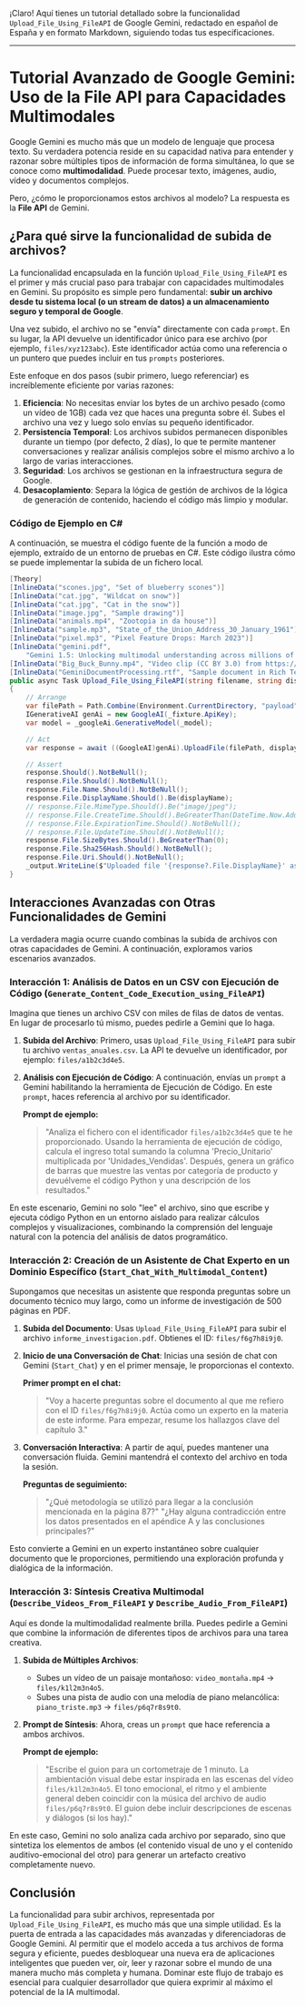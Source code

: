 ¡Claro! Aquí tienes un tutorial detallado sobre la funcionalidad `Upload_File_Using_FileAPI` de Google Gemini, redactado en español de España y en formato Markdown, siguiendo todas tus especificaciones.

---

# Tutorial Avanzado de Google Gemini: Uso de la File API para Capacidades Multimodales

Google Gemini es mucho más que un modelo de lenguaje que procesa texto. Su verdadera potencia reside en su capacidad nativa para entender y razonar sobre múltiples tipos de información de forma simultánea, lo que se conoce como **multimodalidad**. Puede procesar texto, imágenes, audio, vídeo y documentos complejos.

Pero, ¿cómo le proporcionamos estos archivos al modelo? La respuesta es la **File API** de Gemini.

## ¿Para qué sirve la funcionalidad de subida de archivos?

La funcionalidad encapsulada en la función `Upload_File_Using_FileAPI` es el primer y más crucial paso para trabajar con capacidades multimodales en Gemini. Su propósito es simple pero fundamental: **subir un archivo desde tu sistema local (o un stream de datos) a un almacenamiento seguro y temporal de Google**.

Una vez subido, el archivo no se "envía" directamente con cada `prompt`. En su lugar, la API devuelve un identificador único para ese archivo (por ejemplo, `files/xyz123abc`). Este identificador actúa como una referencia o un puntero que puedes incluir en tus `prompts` posteriores.

Este enfoque en dos pasos (subir primero, luego referenciar) es increíblemente eficiente por varias razones:
1.  **Eficiencia**: No necesitas enviar los bytes de un archivo pesado (como un vídeo de 1GB) cada vez que haces una pregunta sobre él. Subes el archivo una vez y luego solo envías su pequeño identificador.
2.  **Persistencia Temporal**: Los archivos subidos permanecen disponibles durante un tiempo (por defecto, 2 días), lo que te permite mantener conversaciones y realizar análisis complejos sobre el mismo archivo a lo largo de varias interacciones.
3.  **Seguridad**: Los archivos se gestionan en la infraestructura segura de Google.
4.  **Desacoplamiento**: Separa la lógica de gestión de archivos de la lógica de generación de contenido, haciendo el código más limpio y modular.

### Código de Ejemplo en C#

A continuación, se muestra el código fuente de la función a modo de ejemplo, extraído de un entorno de pruebas en C#. Este código ilustra cómo se puede implementar la subida de un fichero local.

```csharp
[Theory]
[InlineData("scones.jpg", "Set of blueberry scones")]
[InlineData("cat.jpg", "Wildcat on snow")]
[InlineData("cat.jpg", "Cat in the snow")]
[InlineData("image.jpg", "Sample drawing")]
[InlineData("animals.mp4", "Zootopia in da house")]
[InlineData("sample.mp3", "State_of_the_Union_Address_30_January_1961")]
[InlineData("pixel.mp3", "Pixel Feature Drops: March 2023")]
[InlineData("gemini.pdf",
    "Gemini 1.5: Unlocking multimodal understanding across millions of tokens of context")]
[InlineData("Big_Buck_Bunny.mp4", "Video clip (CC BY 3.0) from https://peach.blender.org/download/")]
[InlineData("GeminiDocumentProcessing.rtf", "Sample document in Rich Text Format")]
public async Task Upload_File_Using_FileAPI(string filename, string displayName)
{
    // Arrange
    var filePath = Path.Combine(Environment.CurrentDirectory, "payload", filename);
    IGenerativeAI genAi = new GoogleAI(_fixture.ApiKey);
    var model = _googleAi.GenerativeModel(_model);

    // Act
    var response = await ((GoogleAI)genAi).UploadFile(filePath, displayName);

    // Assert
    response.Should().NotBeNull();
    response.File.Should().NotBeNull();
    response.File.Name.Should().NotBeNull();
    response.File.DisplayName.Should().Be(displayName);
    // response.File.MimeType.Should().Be("image/jpeg");
    // response.File.CreateTime.Should().BeGreaterThan(DateTime.Now.Add(TimeSpan.FromHours(48)));
    // response.File.ExpirationTime.Should().NotBeNull();
    // response.File.UpdateTime.Should().NotBeNull();
    response.File.SizeBytes.Should().BeGreaterThan(0);
    response.File.Sha256Hash.Should().NotBeNull();
    response.File.Uri.Should().NotBeNull();
    _output.WriteLine($"Uploaded file '{response?.File.DisplayName}' as: {response?.File.Uri}");
}
```

## Interacciones Avanzadas con Otras Funcionalidades de Gemini

La verdadera magia ocurre cuando combinas la subida de archivos con otras capacidades de Gemini. A continuación, exploramos varios escenarios avanzados.

### Interacción 1: Análisis de Datos en un CSV con Ejecución de Código (`Generate_Content_Code_Execution_using_FileAPI`)

Imagina que tienes un archivo CSV con miles de filas de datos de ventas. En lugar de procesarlo tú mismo, puedes pedirle a Gemini que lo haga.

1.  **Subida del Archivo**: Primero, usas `Upload_File_Using_FileAPI` para subir tu archivo `ventas_anuales.csv`. La API te devuelve un identificador, por ejemplo: `files/a1b2c3d4e5`.

2.  **Análisis con Ejecución de Código**: A continuación, envías un `prompt` a Gemini habilitando la herramienta de Ejecución de Código. En este `prompt`, haces referencia al archivo por su identificador.

    **Prompt de ejemplo:**
    > "Analiza el fichero con el identificador `files/a1b2c3d4e5` que te he proporcionado. Usando la herramienta de ejecución de código, calcula el ingreso total sumando la columna 'Precio_Unitario' multiplicada por 'Unidades_Vendidas'. Después, genera un gráfico de barras que muestre las ventas por categoría de producto y devuélveme el código Python y una descripción de los resultados."

En este escenario, Gemini no solo "lee" el archivo, sino que escribe y ejecuta código Python en un entorno aislado para realizar cálculos complejos y visualizaciones, combinando la comprensión del lenguaje natural con la potencia del análisis de datos programático.

### Interacción 2: Creación de un Asistente de Chat Experto en un Dominio Específico (`Start_Chat_With_Multimodal_Content`)

Supongamos que necesitas un asistente que responda preguntas sobre un documento técnico muy largo, como un informe de investigación de 500 páginas en PDF.

1.  **Subida del Documento**: Usas `Upload_File_Using_FileAPI` para subir el archivo `informe_investigacion.pdf`. Obtienes el ID: `files/f6g7h8i9j0`.

2.  **Inicio de una Conversación de Chat**: Inicias una sesión de chat con Gemini (`Start_Chat`) y en el primer mensaje, le proporcionas el contexto.

    **Primer prompt en el chat:**
    > "Voy a hacerte preguntas sobre el documento al que me refiero con el ID `files/f6g7h8i9j0`. Actúa como un experto en la materia de este informe. Para empezar, resume los hallazgos clave del capítulo 3."

3.  **Conversación Interactiva**: A partir de aquí, puedes mantener una conversación fluida. Gemini mantendrá el contexto del archivo en toda la sesión.

    **Preguntas de seguimiento:**
    > "¿Qué metodología se utilizó para llegar a la conclusión mencionada en la página 87?"
    > "¿Hay alguna contradicción entre los datos presentados en el apéndice A y las conclusiones principales?"

Esto convierte a Gemini en un experto instantáneo sobre cualquier documento que le proporciones, permitiendo una exploración profunda y dialógica de la información.

### Interacción 3: Síntesis Creativa Multimodal (`Describe_Videos_From_FileAPI` y `Describe_Audio_From_FileAPI`)

Aquí es donde la multimodalidad realmente brilla. Puedes pedirle a Gemini que combine la información de diferentes tipos de archivos para una tarea creativa.

1.  **Subida de Múltiples Archivos**:
    *   Subes un vídeo de un paisaje montañoso: `video_montaña.mp4` -> `files/k1l2m3n4o5`.
    *   Subes una pista de audio con una melodía de piano melancólica: `piano_triste.mp3` -> `files/p6q7r8s9t0`.

2.  **Prompt de Síntesis**: Ahora, creas un `prompt` que hace referencia a ambos archivos.

    **Prompt de ejemplo:**
    > "Escribe el guion para un cortometraje de 1 minuto. La ambientación visual debe estar inspirada en las escenas del vídeo `files/k1l2m3n4o5`. El tono emocional, el ritmo y el ambiente general deben coincidir con la música del archivo de audio `files/p6q7r8s9t0`. El guion debe incluir descripciones de escenas y diálogos (si los hay)."

En este caso, Gemini no solo analiza cada archivo por separado, sino que sintetiza los elementos de ambos (el contenido visual de uno y el contenido auditivo-emocional del otro) para generar un artefacto creativo completamente nuevo.

## Conclusión

La funcionalidad para subir archivos, representada por `Upload_File_Using_FileAPI`, es mucho más que una simple utilidad. Es la puerta de entrada a las capacidades más avanzadas y diferenciadoras de Google Gemini. Al permitir que el modelo acceda a tus archivos de forma segura y eficiente, puedes desbloquear una nueva era de aplicaciones inteligentes que pueden ver, oír, leer y razonar sobre el mundo de una manera mucho más completa y humana. Dominar este flujo de trabajo es esencial para cualquier desarrollador que quiera exprimir al máximo el potencial de la IA multimodal.